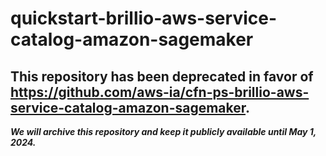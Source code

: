 # quickstart-brillio-aws-service-catalog-amazon-sagemaker 
## This repository has been deprecated in favor of https://github.com/aws-ia/cfn-ps-brillio-aws-service-catalog-amazon-sagemaker. 
***We will archive this repository and keep it publicly available until May 1, 2024.***
